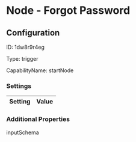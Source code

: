 # Node - Forgot Password
## Configuration
ID:  1dw8r9r4eg

Type: trigger 

CapabilityName: startNode

### Settings
| Setting | Value  |
| :------------------------ | ---------------------------------------- |
 




### Additional Properties
inputSchema
 ```json 

```



